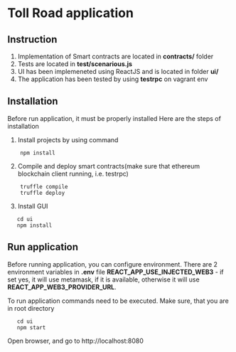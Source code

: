 # Toll Road application

## Instruction

   1. Implementation of Smart contracts are located in **contracts/** folder
   2. Tests are located in **test/scenarious.js**
   3. UI has been implemeneted using ReactJS and is located in folder **ui/**
   4. The application has been tested by using **testrpc** on vagrant env
   
## Installation

Before run application, it must be properly installed
Here are the steps of installation

1. Install projects by using command

````
    npm install
````

2. Compile and deploy smart contracts(make sure that ethereum blockchain client running, i.e. testrpc)

````
    truffle compile
    truffle deploy
````
3. Install GUI
````
   cd ui
   npm install
````

## Run application

Before running application, you can configure environment.
There are 2 environment variables in **.env** file
**REACT_APP_USE_INJECTED_WEB3** - if set yes, it will use metamask, 
if it is available, otherwise it will use **REACT_APP_WEB3_PROVIDER_URL**.

To run application commands need to be executed. 
Make sure, that you are in root directory 
````
   cd ui
   npm start
````
Open browser, and go to http://localhost:8080 

